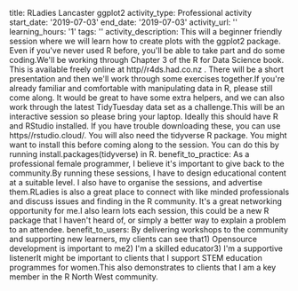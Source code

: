 title: RLadies Lancaster ggplot2
activity_type: Professional activity
start_date: '2019-07-03'
end_date: '2019-07-03'
activity_url: ''
learning_hours: '1'
tags: ''
activity_description: This will a beginner friendly session where we will learn how
  to create plots with the ggplot2 package. Even if you've never used R before, you'll
  be able to take part and do some coding.We'll be working through Chapter 3 of the
  R for Data Science book. This is available freely online at http//r4ds.had.co.nz
  . There will be a short presentation and then we'll work through some exercises
  together.If you're already familiar and comfortable with manipulating data in R,
  please still come along. It would be great to have some extra helpers, and we can
  also work through the latest TidyTuesday data set as a challenge.This will be an
  interactive session so please bring your laptop. Ideally this should have R and
  RStudio installed. If you have trouble downloading these, you can use https//rstudio.cloud/.
  You will also need the tidyverse R package. You might want to install this before
  coming along to the session. You can do this by running install.packages(tidyverse)
  in R.
benefit_to_practice: As a professional female programmer, I believe it's important
  to give back to the community.By running these sessions, I have to design educational
  content at a suitable level. I also have to organise the sessions, and advertise
  them.RLadies is also a great place to connect with like minded professionals and
  discuss issues and finding in the R community. It's a great networking opportunity
  for me.I also learn lots each session, this could be a new R package that I haven't
  heard of, or simply a better way to explain a problem to an attendee.
benefit_to_users: By delivering workshops to the community and supporting new learners,
  my clients can see that1) Opensource development is important to me2) I'm a skilled
  educator3) I'm a supportive listenerIt might be important to clients that I support
  STEM education programmes for women.This also demonstrates to clients that I am
  a key member in the R North West community.
